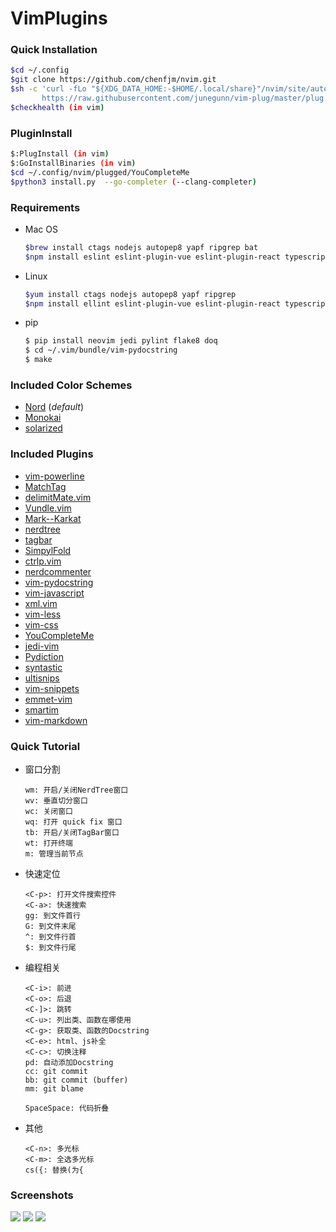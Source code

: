 
VimPlugins
=========

### Quick Installation  

```bash
$cd ~/.config
$git clone https://github.com/chenfjm/nvim.git
$sh -c 'curl -fLo "${XDG_DATA_HOME:-$HOME/.local/share}"/nvim/site/autoload/plug.vim --create-dirs \
       https://raw.githubusercontent.com/junegunn/vim-plug/master/plug.vim'
$checkhealth (in vim)
```

### PluginInstall  

```bash
$:PlugInstall (in vim)
$:GoInstallBinaries (in vim)
$cd ~/.config/nvim/plugged/YouCompleteMe
$python3 install.py  --go-completer (--clang-completer)
```

### Requirements  

- Mac OS

  ```bash
  $brew install ctags nodejs autopep8 yapf ripgrep bat
  $npm install eslint eslint-plugin-vue eslint-plugin-react typescript -g  
  ```


- Linux    

  ```bash
  $yum install ctags nodejs autopep8 yapf ripgrep
  $npm install ellint eslint-plugin-vue eslint-plugin-react typescript -g
  ```

- pip

  ```bash
  $ pip install neovim jedi pylint flake8 doq
  $ cd ~/.vim/bundle/vim-pydocstring
  $ make
  ```

### Included Color Schemes

- [Nord](https://github.com/arcticicestudio/nord-vim) (*default*)
- [Monokai](https://github.com/sickill/vim-monokai)
- [solarized](https://github.com/altercation/vim-colors-solarized)

### Included Plugins

- [vim-powerline](https://github.com/Lokaltog/vim-powerline)
- [MatchTag](https://github.com/gregsexton/MatchTag)
- [delimitMate.vim](https://github.com/vim-scripts/delimitMate.vim)
- [Vundle.vim](https://github.com/VundleVim/Vundle.vim)
- [Mark--Karkat](https://github.com/vim-scripts/Mark--Karkat)
- [nerdtree](https://github.com/scrooloose/nerdtree)
- [tagbar](https://github.com/majutsushi/tagbar)
- [SimpylFold](https://github.com/tmhedberg/SimpylFold)
- [ctrlp.vim](https://github.com/kien/ctrlp.vim)
- [nerdcommenter](https://github.com/scrooloose/nerdcommenter)
- [vim-pydocstring](https://github.com/heavenshell/vim-pydocstring)
- [vim-javascript](https://github.com/pangloss/vim-javascript)
- [xml.vim](https://github.com/othree/xml.vim)
- [vim-less](https://github.com/groenewege/vim-less)
- [vim-css](https://github.com/lepture/vim-css)
- [YouCompleteMe](https://github.com/Valloric/YouCompleteMe)
- [jedi-vim](https://github.com/chenfjm/jedi-vim)
- [Pydiction](https://github.com/rkulla/pydiction)
- [syntastic](https://github.com/vim-syntastic/syntastic)
- [ultisnips](https://github.com/SirVer/ultisnips)
- [vim-snippets](https://github.com/honza/vim-snippets)
- [emmet-vim](https://github.com/mattn/emmet-vim)
- [smartim](https://github.com/ybian/smartim)
- [vim-markdown](https://github.com/plasticboy/vim-markdown)

### Quick Tutorial

- 窗口分割

  ```
  wm: 开启/关闭NerdTree窗口
  wv: 垂直切分窗口
  wc: 关闭窗口
  wq: 打开 quick fix 窗口
  tb: 开启/关闭TagBar窗口
  wt: 打开终端
  m: 管理当前节点
  ```


- 快速定位

  ```
  <C-p>: 打开文件搜索控件
  <C-a>: 快速搜索
  gg: 到文件首行
  G: 到文件末尾
  ^: 到文件行首
  $: 到文件行尾
  ```

- 编程相关

  ```
  <C-i>: 前进
  <C-o>: 后退
  <C-]>: 跳转
  <C-u>: 列出类、函数在哪使用
  <C-g>: 获取类、函数的Docstring
  <C-e>: html、js补全
  <C-c>: 切换注释
  pd: 自动添加Docstring
  cc: git commit
  bb: git commit (buffer)
  mm: git blame
  
  SpaceSpace: 代码折叠
  ```

- 其他

  ```
  <C-n>: 多光标
  <C-m>: 全选多光标
  cs({: 替换(为{
  ```

### Screenshots

![](https://chenfjm.github.io/VimPlugins/images/vim1.png)
![](https://chenfjm.github.io/VimPlugins/images/vim2.png)
![](https://chenfjm.github.io/VimPlugins/images/vim3.png)
